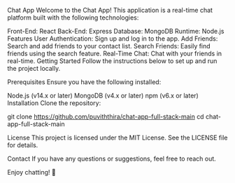 Chat App
Welcome to the Chat App! This application is a real-time chat platform built with the following technologies:

Front-End: React
Back-End: Express
Database: MongoDB
Runtime: Node.js
Features
User Authentication: Sign up and log in to the app.
Add Friends: Search and add friends to your contact list.
Search Friends: Easily find friends using the search feature.
Real-Time Chat: Chat with your friends in real-time.
Getting Started
Follow the instructions below to set up and run the project locally.

Prerequisites
Ensure you have the following installed:

Node.js (v14.x or later)
MongoDB (v4.x or later)
npm (v6.x or later)
Installation
Clone the repository:

git clone https://github.com/puviththira/chat-app-full-stack-main
cd chat-app-full-stack-main

License
This project is licensed under the MIT License. See the LICENSE file for details.

Contact
If you have any questions or suggestions, feel free to reach out.

Enjoy chatting! 🚀

